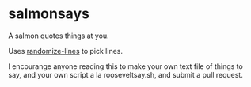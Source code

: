 # salmonsays
A salmon quotes things at you.

Uses [randomize-lines](http://arthurdejong.org/rl/) to pick lines.

I encourange anyone reading this to make your own text file of things to say, and your own script a la rooseveltsay.sh, and submit a pull request.
